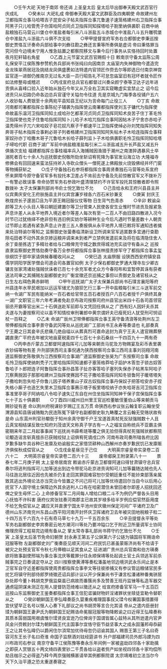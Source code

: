 <!-- { "loadSidebar": true } -->
　　○壬午大祀  天地于南郊  帝还谒  上圣皇太后  皇太后毕出御奉天殿文武百官行庆成礼
　　○癸未以  大祀礼成  帝御奉天殿大宴文武群臣及四夷朝使  命故建州左卫都指挥佥事马哈嗒吉子昆安朵子帖夫指挥佥事兀鲁速子速笼格建州右卫指挥佥事阿黑子只儿哈管秃子你笼哈阿贞同贞卫指挥同知探塔哈子劄里纳俱袭职  召商中纳盐粮独石马营云川堡仓中淮盐者每引米八斗浙盐五斗赤城仓中淮盐八斗五升雕鹗堡仓中淮盐九斗浙盐六斗俱不次支给
　　○甲甲提督宣府军务右佥都御史李秉巡按御史贾恪互讦奏命兵部给事中刘彝往勘之彝还言秉等所奏俱是虚词  帝曰秉恪罪当究问但今边境未宁用人惟急姑置之都察院移文与秉今后行事务从实恪待回时处置  夜月犯轩辕右角星
　　○乙酉上元节宴文武百官赐假十日  敕南京守备太监陈公周礼保安平江侯陈豫参赞机务兵部尚书张纯曰向因南京  太庙室内失神御物今遣造完金龙珠翠燕居冠及挑结龙凤俱盛褁如法特遣内官领匠作赍去尔等即选日付南京神宫监官逐一进御仍推南京无过名大臣一员行昭告礼不可怠忽庙室旧有冠坏者就令匠作如法修整毋或稽迟
　　○丙戌宣府总兵官右都督过兴奏朵颜宁泰等卫达子远年进贡俱从喜峰口验入近年始从独石今年又从万全右卫其实窥瞰虚实宜禁止之  诏今后进贡只从旧路仍命各边总兵官谨守关隘勿令往道  先是京城九门每季各役铺户五六人收钞每人费银至十余两宛平县知县王纪以为言命每门止役三人
　　○丁亥  命故河南都司署都指挥佥事陈纪子辅袭为指挥使云南署都指挥使刘玉子镛代为指挥使  命故喜乐温河卫指挥同知土成哈孙乞都革河贞同贞卫指挥同知术良苦子住丁革毛怜卫指挥使也克子住鲁哈指挥同知卜儿哈子木哈兀指挥佥事阿因帖木子宁舍亦赤哈子温秃得州子兀六宋哈奴子皂花奴凡察子干都速平江卫指挥使绰必孙刘梵指挥同知失奔哥子帖木指挥佥事剌必哥子列者格建州卫指挥同知阿失帖木子木哈连指挥佥事释家奴孙亦丁哈撒木哥子兀鲁哈木长哈子薛列监卜子木哈俱袭职毛怜卫指挥同知哈塔子埽哈代职  召商于湖广军前中纳盐粮淮盐每引米二斗浙盐减五升长芦盐又减五升俱循次支给  福建都指挥佥事桂福率兵入海捕贼因渔猎于潮州之南澳猝遇暴风士卒溺死者百七十余人为巡抚御史倪敬所劾坐斩诏宥死降为事官发沿海立功  大隆福寺修佛会有回回速来蛮法狂持斧入寺砍众僧头一僧死遂上佛殿放火烧毁佛经并坏门窗等物捕获斩之
　　○戊子守备独石右参将都指挥佥事周贤奏独石马营等处系宣府怀来屏障今原守备官军多有投托本卫差占不肯前去守备及先前惊散官军又不拨补万一有警必致误事  帝命协赞军务右参政叶盛清理禁约不许官军投托其惊散者即令照数拨补  太子太保兼刑部尚书俞士悦乞致仕不允
　　○己丑给永和王府兴县县主并仪宾黄庆安化王府肤施县主并仪宾宫濂岁禄各六百石米钞兼支
　　○庚寅  封庆王秩煃庶长子邃邕□且为平源王赐冠服仪仗等物  日生背气色青赤
　　○辛卯  敕谕朵颜等卫大小头目人等曰朝廷建置尔等卫分管束人民使各安生业惟时节进贡及报紧急声息许差人从永平地界入境近者尔等差人每次有至一二百人不由旧路四散进入况今时节已过犹络绎不绝非但有违旧例实妨尔等耕种生业今后凡遇时节量差数十人朝贡过节即止若遇有紧急声息止许差三五人奏报俱从永平地界入境已敕将军通知违者擒来处治特谕尔等知之  监察御史张蓥奏临清新设卫所调来官军逃匿数多宜通行查勘除屯田者不动外其余京掺运粮并调来未到者严立禁例发遣前来及将在临清隐住舍人余丁查册拣选丁多精壮者给与口粮俾充守城之数庶得城池充实战守有备从之  巡按直隶监察御史贾恪劾奏守备万全参将都指挥佥事张林擅责掺军守了都指挥佥事孟玺徐纲饮于部卒家请俱候春暖收问从之
　　○癸巳造  太庙祭服  设狭西西安府镇安县儒学阴阳学医学僧会司道会司各置官如例  太子少保右都御史罗通大理寺左少卿古镛言张家湾诸处强贼伏诛者已百七十余充军者尤众方今春阳布和宜暂停其诛有获者送法司审之其捕贼左副都御史刘广衡宜徵还京巡捕之事但以责御史及诸官枝从之  日生左右珥色黄赤鲜明
　　○甲午巡抚湖广太子太保兼兵部尚书石璞言襄阳等府州县连年水旱民艰加以远运军储尤为狼狈乞行三事一开中盐粮每引米三斗送军前交纳一令湖广军民有能纳米一百石者给官带五百石者授百户八百石者授千户俱终其身一湖广文职官三年六年考满者免赴京布政司按察司府州县官出米四十石各司首领官驲丞开霸等官出米二十石俱送赴军前即与文凭回任俱从之  广西有妇人因奸夫杀其夫遂与为妻按察司论以虽不知情绞审刑署郎中黄宗谓奸夫已瘦死妇人犹受刑可悯诏杖一百释之
　　○乙未  命湖广辰州卫带俸都指挥佥事王英守备清浪等处荆州左卫带俸都指挥佥事李景守备武冈等处从巡抚湖广工部尚书王永寿等奏请也  礼部奏真宁王薨之日其妾辛氏悲痛几绝自缢以从葬真烈可嘉命追封为真宁王夫人遣官赐葬祭  蠲直隶广平府去年被灾地亩夏税麦四千七百七十余石桑丝一千四百九十一两有奇
　　○丙申赤斤蒙古卫都督阿速指挥可儿加等来朝贡马驼及方物赐宴及彩币表里袭衣钞绢等物有差  升刑部狭西司主事倪通为狭西按察司佥事江西司主事刘羽翔河南道监察御史陈敬俱为江西按察司佥事湖广道监察御史张昊为广东按察司佥事  命故毛怜卫指挥使纳刺秃子兀里哈指挥同知速都子塞笼格莽哈子謟护木答忽子锁古奴答鲁哈子卜郎把连子阿鲁指挥佥事孙昌答子扯亦客答哈子塞列失保赤子帖黑车阿哈子兀察黄脱因子那那哈建州卫指挥使赛因不花子撒哈答指挥同知冬锁鲁阿子暖塔塔失子撒哈刺忽失哈子你鲁儿因子塔养重山子双古奴指挥佥事丹保奴子把答哈安赤子捏失格小厮子也迭乞失里木卫指挥佥事赛示塔子板里塔咬纳子亦失哈哥吉河卫指挥佥事准里亭哥子阿纳哈八令哈子速失辽东自在州住坐指挥同知神干保子宫保指挥佥事七十子五十俱袭职
　　○丁酉四川威州旧州里王官巡检董敏侄董伯山等来朝贡马赐钞锭有差  命以荆州府税课钞岁赐辽王五万贯  命狭西右参议张云翰复职云翰坐受渭源县知县唐诚赂黜为民连陈冤下镇守右副都御史耿九畴覆之言云翰无受赂状故有是命  山东莒州判官孙颙衘于知州余真守御千户王宝遂首真杖死反狱强贼数十人且云真宝相结谋反致仕知府刘茂谙天文称真子学古有一人之福宝自称统兵不亚霸主俱密期来年正二月起事事闻下巡抚尚书薛希琏等覆之俱无验但得真杖死强贼状都察院论颙造谣言斩真擅杀已获贼绞狱上诏俱宥死谪戌口外  河南布政司奏所辖各府比因岁歉多缺牛具谷种已发廪及劝谕殷实之家借贷耕种山西解州亦奏岁歉民饥已发廪赈济俱俟秋成偿官从之
　　○戊戌金星昼见于己位
　　大明英宗睿皇帝实录卷二百六十二
　大明英宗睿皇帝实录卷二百六十三
　　废帝郕戾王附录第八十一
　　景泰七年二月庚子朔  太上皇帝居南宫  敕谕赤斤蒙古卫都督阿速曰得甘肃镇守总兵官奏尔将逃判指挥可儿加等送出到边令带驼马赴京进贡询知可儿加等曩随达贼也先人马往迤北居往近因也先被杀仍复走回其罪固难容恕尔受朝廷重任不能铃束部落亲属致其逃出外境论法亦当究治今皆置之不问己将可儿加等优待遣回尔当自今以后用心抚官下人固守境土保障边外其余逃判人口有在哈密潜住未曾回者尔即差人招抚回还俾之安生毋怀二心  上命掺备官军二月间每人增给口粮二斗不为例仍严督各头目用心抚恤不许科害  唐府仪宾张铉奏河南郡主已故其岁禄多给半岁例应偿官然臣用度不给乞免偿官从之  蠲应天并直隶宁国太平池州安庆徽州保定河间广平诸府卫及广德州山东济南兖州东昌山西平阳河南开封怀庆卫挥诸府卫去年被灾田地税粮子粒二十四万五千六百九十石有奇马草七十九万一千五百余东
　　○辛丑提督永平等处军务右副都御史李宾奏密云地方潮河川等处乃要冲隘口乞于附近卫所量调军士协同脩理庶得工程易完边境有备从之  掌太常寺事礼部尚书蒋守约乞致仕不允
　　○壬寅  上圣皇太后圣节免命妇朝贺  封永寿王第五子公鉌第六子公链为镇国将军赐诰命冠服等物  左副都御史刘广衡奏臣见顺天河间二府民饥已甚虽蒙赈济尚有不给请于被灾之处预支官军令秋七月俸粮以足其食从之  征进湖广贵州总兵官南和伯方瑛奏欲将致事副使邢端为事佥事沈庆等戴罪分往永顺保靖等处起调土官土兵领逃军前杀贼事完之日奏请定夺从之  四川按察使黄溥等奏松潘虽地邻边境洪武永乐间止是本卫官军自守近差都指挥使周贵都指挥佥事李文等往彼掺捕又有参议管运粮储官民多扰乞将镇守刑部侍郎罗绮徵还诏兵部计议以开少保兼尚书于谦言松潘诸种番夷骈居杂处即今董卜韩胡克罗俄监粲虽已病故而番簇尚多及赞善王班丹监锉等私造军器交通虏寇阴谋未测正在用人提督防范绮难以徵还从之  给宣府掺备官军马一千五百匹  巡按山东监察御史王鉴奏都指挥佥事王信犯诓骗财物奸淫诸罪状坐赎徒宜勒令替职从之
　　○癸卯朝鲜国王李弘暐奏臣久婴重疾难理国事叔父瑈今权署国事措置得宜伏望早正名号以惬人心奏下礼部议之尚书胡濙等言合允其请  帝从之遣内臣册封瑈为朝鲜国王妻尹氏为朝鲜国王妃赐诰命冕服冠服等物降敕谕之曰近得王弘暐奏称其质本孱弱国用艰虞惟尔瑈贤良宜逊乃位俾询于国谓皆属心兹特从其所逊遣内官尹凤金兴赍敕封尔瑈为朝鲜国王代主国事尔宜恪守臣节益坚事大之成永固藩邦毋忝嗣王之让其令弘暐仍以爵闲住尔湏常加优待毋忽仍诏谕其国人  赐晋王第三子名曰奇容河东王长子名曰奇淮  命国子监祭酒刘铉经筵讲书  升户部福建司员外郎冯諲为四川布政司右参议  南京守备平江侯陈豫等奏永乐年间例一家被盗劫四邻各十家助擒之即获人赏银五十两文绮四表里钞二千贯各给以盗者赀产如坐视四邻各十家均偿所劫且枷示之必得盗乃释今两京强贼横甚请举其例都察院谓  太宗靖难初立法当尔今天下久治平遵之恐太重遂奏寝之
